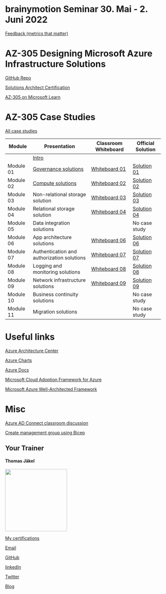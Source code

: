 # brainymotion Seminar 30. Mai - 2. Juni 2022

[Feedback (metrics that matter)](https://www.metricsthatmatter.com/url/u.aspx?4D3889031184199833)

# AZ-305 Designing Microsoft Azure Infrastructure Solutions

[GitHub Repo](https://github.com/MicrosoftLearning/AZ-305-DesigningMicrosoftAzureInfrastructureSolutions)

[Solutions Architect Certification](https://docs.microsoft.com/en-us/learn/certifications/azure-solutions-architect/)

[AZ-305 on Microsoft Learn](https://aka.ms/AZ-305StudentMaterials)

# AZ-305 Case Studies

[All case studies](https://microsoftlearning.github.io/AZ-305-DesigningMicrosoftAzureInfrastructureSolutions/)


| Module    | Presentation | Classroom Whiteboard | Official Solution |
| ----------|--------------|----------------------|-------------------|
|           | [Intro](https://github.com/www42/305/blob/1373af78d0cabe6f167ed32fb05d5b7e77706f4c/Presentations/AZ-305T00A-ENU-PowerPoint_00.pdf)                | | |
| Module 01 | [Governance solutions](https://github.com/www42/305/blob/1373af78d0cabe6f167ed32fb05d5b7e77706f4c/Presentations/AZ-305T00A-ENU-Powerpoint_01.pdf) | [Whiteboard 01](https://github.com/www42/305/blob/1373af78d0cabe6f167ed32fb05d5b7e77706f4c/Whiteboards/Whiteboard-Mod01.png) | [Solution 01](https://github.com/www42/305/blob/e7f81ae0db440c2092bd5ca6b78b8f7681ac3a1e/Solutions/Mod01Solution.pdf) |
| Module 02 | [Compute solutions](https://github.com/www42/305/blob/1373af78d0cabe6f167ed32fb05d5b7e77706f4c/Presentations/AZ-305T00A-ENU-PowerPoint_02.pdf)    | [Whiteboard 02](https://github.com/www42/305/blob/1373af78d0cabe6f167ed32fb05d5b7e77706f4c/Whiteboards/Whiteboard-Mod02.png) | [Solution 02](https://github.com/www42/305/blob/1373af78d0cabe6f167ed32fb05d5b7e77706f4c/Solutions/AZ-305T00A-ENU-StudentCaseStudySolutionHandout-Module02.pdf) |
| Module 03 | Non-relational storage solution            | [Whiteboard 03](https://github.com/www42/305/blob/c085f5ad33fb6c3659d170d4d59abad2b7015b5c/Whiteboards/Whiteboard-Mod03.png) | [Solution 03](https://github.com/www42/305/blob/eab9403d4775680345ec2a05b5b564dfbfae63b8/Solutions/AZ-305T00A-ENU-StudentCaseStudySolutionHandout-Module03.pdf) |
| Module 04 | Relational storage solution                | [Whiteboard 04](https://github.com/www42/305/blob/c085f5ad33fb6c3659d170d4d59abad2b7015b5c/Whiteboards/Whiteboard-Mod04.png) | [Solution 04](https://github.com/www42/305/blob/eab9403d4775680345ec2a05b5b564dfbfae63b8/Solutions/AZ-305T00A-ENU-StudentCaseStudySolutionHandout-Module04.pdf) |
| Module 05 | Data integration solutions                 |  | No case study |
| Module 06 | App architecture solutions                 | [Whiteboard 06](https://github.com/www42/305/blob/c085f5ad33fb6c3659d170d4d59abad2b7015b5c/Whiteboards/Whiteboard-Mod06.png) | [Solution 06](https://github.com/www42/305/blob/eab9403d4775680345ec2a05b5b564dfbfae63b8/Solutions/AZ-305T00A-ENU-StudentCaseStudySolutionHandout-Module06.pdf) |
| Module 07 | Authentication and authorization solutions | [Whiteboard 07](https://github.com/www42/305/blob/c085f5ad33fb6c3659d170d4d59abad2b7015b5c/Whiteboards/Whiteboard-Mod07.png) | [Solution 07](https://github.com/www42/305/blob/eab9403d4775680345ec2a05b5b564dfbfae63b8/Solutions/AZ-305T00A-ENU-StudentCaseStudySolutionHandout-Module07.pdf) |
| Module 08 | Logging and monitoring solutions           | [Whiteboard 08](https://github.com/www42/305/blob/c085f5ad33fb6c3659d170d4d59abad2b7015b5c/Whiteboards/Whiteboard-Mod08.png) | [Solution 08](https://github.com/www42/305/blob/eab9403d4775680345ec2a05b5b564dfbfae63b8/Solutions/AZ-305T00A-ENU-StudentCaseStudySolutionHandout-Module08.pdf) |
| Module 09 | Network infrastructure  solutions          | [Whiteboard 09](https://github.com/www42/305/blob/ed0893cc8098131a977da5460a2f95078622abc7/Whiteboards/Whiteboard-Mod09.png)  | [Solution 09](https://github.com/www42/305/blob/eab9403d4775680345ec2a05b5b564dfbfae63b8/Solutions/AZ-305T00A-ENU-StudentCaseStudySolutionHandout-Module09.pdf) |
| Module 10 | Business continuity solutions              |  | No case study |
| Module 11 | Migration solutions                        |  | No case study |

# Useful links

[Azure Architecture Center](https://https://docs.microsoft.com/en-us/azure/architecture/)

[Azure Charts](https://https://azurecharts.com/)

[Azure Docs](https://https://docs.microsoft.com/en-us/azure/)

[Microsoft Cloud Adoption Framework for Azure](https://docs.microsoft.com/en-us/azure/cloud-adoption-framework/)

[Microsoft Azure Well-Architected Framework](https://docs.microsoft.com/en-us/azure/architecture/framework/)

# Misc

[Azure AD Connect classroom discussion](https://github.com/www42/305/blob/8e54be2499faf853b3f54a8044318419ec240999/Solutions/AZ-305_Azure-AD-Connect_Discussion.png)

[Create management group using Bicep](https://github.com/www42/305/tree/master/Bicep)

##  Your Trainer
#### Thomas Jäkel

<img src="https://github.com/www42/305/blob/36482adce2952ecb70f11ed2b11ce431659a2ede/img/Profilbild.jpg" width="200"/>

[My certifications](https://www.credly.com/users/thomas-jakel)

[Email](mailto:thomas.jaekel@brainymotion.de?subject=AZ-305)

[GitHub](https://github.com/www42)

[linkedIn](https://linkedin.com/in/tjkkll)

[Twitter](https://twitter.com/tjkkll)

[Blog](https://blog.az.training)